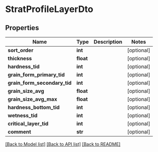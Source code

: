 # StratProfileLayerDto

## Properties
Name | Type | Description | Notes
------------ | ------------- | ------------- | -------------
**sort_order** | **int** |  | [optional] 
**thickness** | **float** |  | [optional] 
**hardness_tid** | **int** |  | [optional] 
**grain_form_primary_tid** | **int** |  | [optional] 
**grain_form_secondary_tid** | **int** |  | [optional] 
**grain_size_avg** | **float** |  | [optional] 
**grain_size_avg_max** | **float** |  | [optional] 
**hardness_bottom_tid** | **int** |  | [optional] 
**wetness_tid** | **int** |  | [optional] 
**critical_layer_tid** | **int** |  | [optional] 
**comment** | **str** |  | [optional] 

[[Back to Model list]](../README.md#documentation-for-models) [[Back to API list]](../README.md#documentation-for-api-endpoints) [[Back to README]](../README.md)

